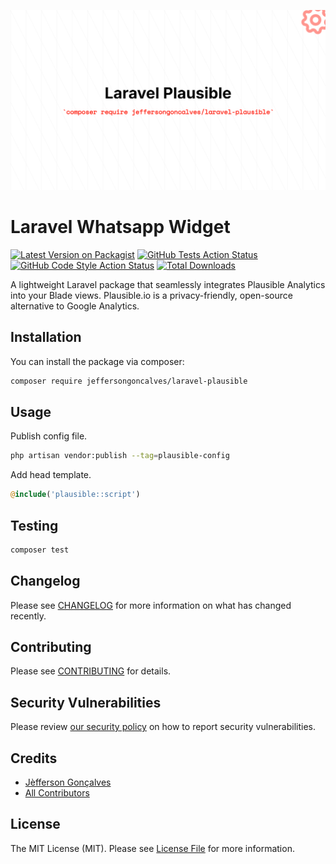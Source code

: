 <div class="filament-hidden">

![Laravel Plausible](https://raw.githubusercontent.com/jeffersongoncalves/laravel-plausible/master/art/jeffersongoncalves-laravel-plausible.png)

</div>

# Laravel Whatsapp Widget

[![Latest Version on Packagist](https://img.shields.io/packagist/v/jeffersongoncalves/laravel-plausible.svg?style=flat-square)](https://packagist.org/packages/jeffersongoncalves/laravel-plausible)
[![GitHub Tests Action Status](https://img.shields.io/github/actions/workflow/status/jeffersongoncalves/laravel-plausible/run-tests.yml?branch=master&label=tests&style=flat-square)](https://github.com/jeffersongoncalves/laravel-plausible/actions?query=workflow%3Arun-tests+branch%3Amaster)
[![GitHub Code Style Action Status](https://img.shields.io/github/actions/workflow/status/jeffersongoncalves/laravel-plausible/fix-php-code-style-issues.yml?branch=master&label=code%20style&style=flat-square)](https://github.com/jeffersongoncalves/laravel-plausible/actions?query=workflow%3A"Fix+PHP+code+styling"+branch%3Amaster)
[![Total Downloads](https://img.shields.io/packagist/dt/jeffersongoncalves/laravel-plausible.svg?style=flat-square)](https://packagist.org/packages/jeffersongoncalves/laravel-plausible)

A lightweight Laravel package that seamlessly integrates Plausible Analytics into your Blade views. Plausible.io is a privacy-friendly, open-source alternative to Google Analytics.

## Installation

You can install the package via composer:

```bash
composer require jeffersongoncalves/laravel-plausible
```

## Usage

Publish config file.

```bash
php artisan vendor:publish --tag=plausible-config
```

Add head template.

```php
@include('plausible::script')
```

## Testing

```bash
composer test
```

## Changelog

Please see [CHANGELOG](CHANGELOG.md) for more information on what has changed recently.

## Contributing

Please see [CONTRIBUTING](.github/CONTRIBUTING.md) for details.

## Security Vulnerabilities

Please review [our security policy](../../security/policy) on how to report security vulnerabilities.

## Credits

- [Jèfferson Gonçalves](https://github.com/jeffersongoncalves)
- [All Contributors](../../contributors)

## License

The MIT License (MIT). Please see [License File](LICENSE.md) for more information.
